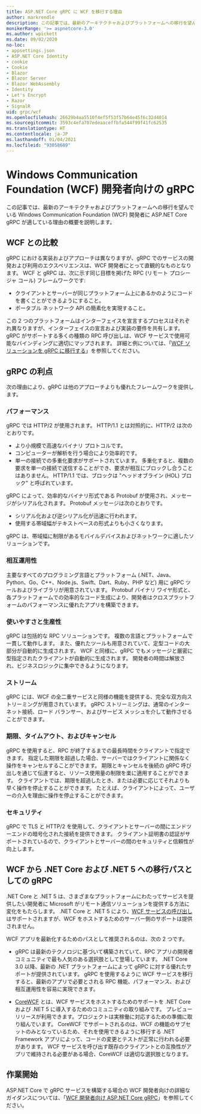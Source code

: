 ```yaml
---
title: ASP.NET Core gRPC に WCF を移行する理由
author: markrendle
description: この記事では、最新のアーキテクチャおよびプラットフォームへの移行を望んでいる Windows Communication Foundation (WCF) 開発者に ASP.NET Core gRPC が適している理由の概要を説明します。
monikerRange: '>= aspnetcore-3.0'
ms.author: wpickett
ms.date: 09/02/2020
no-loc:
- appsettings.json
- ASP.NET Core Identity
- cookie
- Cookie
- Blazor
- Blazor Server
- Blazor WebAssembly
- Identity
- Let's Encrypt
- Razor
- SignalR
uid: grpc/wcf
ms.openlocfilehash: 26629b4aa5510f4ef5f53f57b64e45f6c32d4014
ms.sourcegitcommit: 3593c4efa707edeaaceffbfa544f99f41fc62535
ms.translationtype: HT
ms.contentlocale: ja-JP
ms.lasthandoff: 01/04/2021
ms.locfileid: "93058689"
---
```

# <a name="grpc-for-windows-communication-foundation-wcf-developers"></a>Windows Communication Foundation (WCF) 開発者向けの gRPC

この記事では、最新のアーキテクチャおよびプラットフォームへの移行を望んでいる Windows Communication Foundation (WCF) 開発者に ASP.NET Core gRPC が適している理由の概要を説明します。

## <a name="comparison-to-wcf"></a>WCF との比較

gRPC における実装およびアプローチは異なりますが、gRPC でのサービスの開発および利用のエクスペリエンスは、WCF 開発者にとって直観的なものとなります。 WCF と gRPC は、次に示す同じ目標を掲げた RPC (リモート プロシージャ コール) フレームワークです:

* クライアントとサーバーが同じプラットフォーム上にあるかのようにコードを書くことができるようにすること。
* ポータブル ネットワーク API の簡素化を実現すること。

この 2 つのプラットフォームはインターフェイスを宣言するプロセスはそれぞれ異なりますが、インターフェイスの宣言および実装の要件を共有します。 gRPC がサポートする多くの種類の RPC 呼び出しは、WCF サービスで使用可能なバインディングに適切にマップされます。 詳細と例については、「[WCF ソリューションを gRPC に移行する](/dotnet/architecture/grpc-for-wcf-developers/migrate-wcf-to-grpc)」を参照してください。

## <a name="benefits-of-grpc"></a>gRPC の利点

次の理由により、gRPC は他のアプローチよりも優れたフレームワークを提供します。

### <a name="performance"></a>パフォーマンス

gRPC では HTTP/2 が使用されます。 HTTP/1.1 とは対照的に、HTTP/2 は次のとおりです。

* より小規模で高速なバイナリ プロトコルです。
* コンピューターが解析を行う場合により効率的です。
* 単一の接続での多重化要求がサポートされています。 多重化すると、複数の要求を単一の接続で送信することができ、要求が相互にブロックし合うことはありません。 HTTP/1.1 では、ブロックは "ヘッドオブライン (HOL) ブロック" と呼ばれています。

gRPC によって、効率的なバイナリ形式である Protobuf が使用され、メッセージがシリアル化されます。 Protobuf メッセージは次のとおりです。
* シリアル化および逆シリアル化が迅速に行われます。
* 使用する帯域幅がテキストベースの形式よりも小さくなります。 

gRPC は、帯域幅に制限があるモバイルデバイスおよびネットワークに適したソリューションです。

### <a name="interoperability"></a>相互運用性

主要なすべてのプログラミング言語とプラットフォーム (.NET、Java、Python、Go、C++、Node.js、Swift、Dart、Ruby、PHP など) 用に gRPC ツールおよびライブラリが用意されています。 Protobuf バイナリ ワイヤ形式と、各プラットフォームでの効率的なコード生成により、開発者はクロスプラットフォームのパフォーマンスに優れたアプリを構築できます。

### <a name="usability-and-productivity"></a>使いやすさと生産性

gRPC は包括的な RPC ソリューションです。 複数の言語とプラットフォームで一貫して動作します。 また、優れたツールも用意されていて、定型コードの大部分が自動的に生成されます。 WCF と同様に、gRPC でもメッセージと厳密に型指定されたクライアントが自動的に生成されます。 開発者の時間は解放され、ビジネスロジックに集中できるようになります。

### <a name="streaming"></a>ストリーム

gRPC には、WCF の全二重サービスと同様の機能を提供する、完全な双方向ストリーミングが用意されています。 gRPC ストリーミングは、通常のインターネット接続、ロード バランサー、およびサービス メッシュを介して動作させることができます。

### <a name="deadlines-timeouts-and-cancellation"></a>期限、タイムアウト、およびキャンセル

gRPC を使用すると、RPC が終了するまでの最長時間をクライアントで指定できます。 指定した期限を超過した場合、サーバーではクライアントに関係なく操作をキャンセルすることができます。 期限とキャンセルを後続の gRPC 呼び出しを通じて伝達すると、リソース使用量の制限を楽に適用することができます。 クライアントでは、期限を超過したとき、または必要に応じてそれよりも早く操作を停止することができます。 たとえば、クライアントによって、ユーザーの介入を理由に操作を停止することができます。

### <a name="security"></a>セキュリティ

gRPC で TLS と HTTP/2 を使用して、クライアントとサーバーの間にエンドツーエンドの暗号化された接続を提供できます。 クライアント証明書の認証がサポートされているので、クライアントとサーバーの間のセキュリティと信頼性が向上します。

## <a name="grpc-as-a-migration-path-for-wcf-to-net-core-and-net-5"></a>WCF から .NET Core および .NET 5 への移行パスとしての gRPC

.NET Core と .NET 5 は、さまざまなプラットフォームにわたってサービスを提供したい開発者に Microsoft がリモート通信ソリューションを提供する方法に変化をもたらします。 .NET Core と .NET 5 により、[WCF サービスの呼び出し](/dotnet/core/additional-tools/wcf-web-service-reference-guide)はサポートされますが、WCF をホストするためのサーバー側のサポートは提供されません。

WCF アプリを最新化するためのパスとして推奨されるのは、次の 2 つです。

* gRPC は最新のテクノロジに基づいて構築されていて、RPC アプリの開発者コミュニティで最も人気のある選択肢として登場しています。 .NET Core 3.0 以降、最新の .NET プラットフォームによって gRPC に対する優れたサポートが提供されています。 gRPC を使用するように WCF サービスを移行すると、最新のアプリで必要とされる RPC 機能、パフォーマンス、および相互運用性を容易に実現できます。

* [CoreWCF](https://github.com/CoreWCF/CoreWCF) とは、WCF サービスをホストするためのサポートを .NET Core および .NET 5 に導入するためのコミュニティの取り組みです。 プレビュー リリースが利用できます。プロジェクトは実稼働に対応するための準備に取り組んでいます。 CoreWCF でサポートされるのは、WCF の機能のサブセットのみとなっているため、それを使用できるように移行する .NET Framework アプリによって、コードの変更とテストが正常に行われる必要があります。 WCF サービスを呼び出す既存のクライアントとの互換性がアプリで維持される必要がある場合、CoreWCF は適切な選択肢となります。

## <a name="get-started"></a>作業開始

ASP.NET Core で gRPC サービスを構築する場合の WCF 開発者向けの詳細なガイダンスについては、「[WCF 開発者向け ASP.NET Core gRPC](/dotnet/architecture/grpc-for-wcf-developers)」を参照してください。
